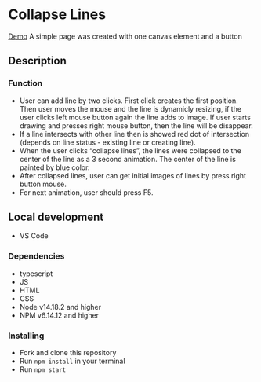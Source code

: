 # Collapse Lines

[Demo](https://vlasiuk-anatolii.github.io/OOP/)
A simple page was created with one canvas element and a button

## Description
### Function
- User can add line by two clicks. First click creates the first position. Then user moves the mouse and the line is dynamicly resizing, if the user clicks left mouse button again the line adds to image. If user starts drawing and presses right mouse button, then the line will be disappear.
-	If a line intersects with other line then is showed red dot of intersection (depends on line status - existing line or creating line). 
-	When the user clicks “collapse lines”, the lines were collapsed to the center of the line as a 3 second animation. The center of the line is painted by blue color.
- After collapsed lines, user can get initial images of lines by press right button mouse.
- For next animation, user should press F5.

## Local development
* VS Code

### Dependencies
- typescript
- JS
- HTML
- CSS
- Node v14.18.2 and higher
- NPM v6.14.12 and higher

### Installing
* Fork and clone this repository
* Run `npm install` in your terminal
* Run `npm start`
